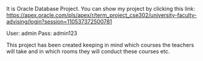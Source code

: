 It is Oracle Database Project.
You can show my project by clicking this link:  https://apex.oracle.com/pls/apex/r/term_project_cse302/university-faculty-advising/login?session=110537372500781

User: admin
Pass: admin123

This project has been created keeping in mind which courses the teachers will take and in which rooms they will conduct these courses etc. 
